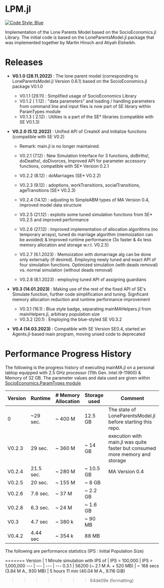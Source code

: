 # LPM.jl

[![Code Style: Blue](https://img.shields.io/badge/code%20style-blue-4495d1.svg)](https://github.com/invenia/BlueStyle)

Implementation of the Lone Parents Model based on the SocioEconomics.jl Library. The initial code is based on the LoneParentsModel.jl package that was implemented together by Martin Hinsch and Atiyah Elsheikh.  

Releases
========

- **V0.1.0 (28.11.2022)** : The lone parent model (corresponding to LoneParentsModel.jl Version 0.6.1) based on the SocioEconomics.jl package V0.1.0 

   - V0.1.1 (29.11)  : Simplified usage of SocioEconomics Library 
   - V0.1.2 ( 1.12)  : "data parameters" and loading / handling parameters from command line and input files is now part of SE library within ParamTypes module
   - V0.1.3 ( 2.12)  : Utilties is a part of the SE* libraries (compatible with SE V0.1.3)  
   
- **V0.2.0 (5.12.2022)** : Unified API of CreateX and Initialize functions (compatible with SE V0.2)
   - Remark: main.jl is no longer maintained.  

   - V0.2.1 (7.12)   : New Simulation Interface for 3 functions, doBirths!, doDeaths!, doDivorces, Improved API for parameter accessory functions, compatible with SE* Version 0.2.1
   - V0.2.2 (8.12)   : doMarriages (SE* V0.2.2)
   - V0.2.3 (9.12)   : adoptions, workTransitions, socialTransitions, ageTransitions (SE* V0.2.3)  
   - V0.2.4 (14.12)  : adjusting to SimpleABM types of MA Version 0.4, improved model data structure 
   - V0.2.5 (21.12)  : exploits some tuned simulation functions from SE* V0.2.5 and improved performance  
   - V0.2.6 (27.12)  : Improved implementation of allocation algorithms (no temporary arrays), tuned do marriage algorithm (memoization can be avoided) & Improved runtime performance (3x faster & 4x less memory allocation and storage w.r.t. V0.2.5) 
   - V0.2.7 (6.1.2023) :  Memoization with domarriage alg can be done only externally (if desired). Employing newly tuned and exact API of four simulation functions. Optimized simulation (with deads removal) vs. normal simulation (without deads removal) 
   - V0.2.8 (8.1.2023) :  employing tuned API of assigning guardians 
- **V0.3 (14.01.2023)** : Making use of the rest of the fixed API of SE's Simulate function, further code simplification and tuning. Signficant memory allocation reduction and runtime performance improvement  
   - V0.3.1 (16.1) : Blue style badge, separating mainMAHelpers.jl from mainHelpers.jl, arbitrary population size
   - V0.3.2 (20.1) : Employing the blue-styled SE V0.3.2 
- **V0.4 (14.03.2023)** : Compatible with SE Version SE0.4, started an Agents.jl-based main program, moving unsed code to deprecated 

Performance Progress History 
============================

The following is the progress history of executing mainMA.jl on a personal labtop equipped with 2.5 GHz processor (11th Gen. Intel i9-11900) & Memory of 32 GB. The parameter values and data used are given within [SocioEconomics.ParamTypes module](https://github.com/MRC-CSO-SPHSU/SocioEconomics.jl/tree/V0.3.1/src/socioeconomics/paramtypes)

Version   |   Runtime  |  # Memory Allocation | Storage used | Comment 
--- | --- | --- | --- | ---
0  | ~29 sec. | ~ 400 M | 12.5 GB | The state of LoneParentsModel.jl before starting this repo.  
V0.2.3 | 29 sec. | ~ 360 M | ~ 14 GB | execution with main.jl was quite faster but consumed more memory and storage 
V0.2.4 | 21.5 sec. | ~ 280 M | ~ 10.5 GB | MA Version 0.4
V0.2.5 | 20 sec. | ~ 155 M | ~ 8 GB |  
V0.2.6 | 7.6 sec. | ~ 37 M | ~ 2.2 GB | 
V0.2.8 | 6.3 sec. | ~ 24 M | ~ 1.6 GB |
V0.3 | 4.7 sec | ~ 380 k | ~ 90 MB | 
V0.4.2 | 4.44 sec | ~ 354 k | 88 MB |

The following are performance statistics (IPS : Initial Population Size)

=======
Version | 1 Minute simulation with IPS of | IPS = 100,000 | IPS = 1,000,000
--- | --- | --- | --- 
0.3.1 | 56200 (~ 2.1 M A. + 520 MB) | ~ 168 secs  (3.84 M A., 930 MB) | 5 hours 11 min (40.04 M A., 9.116 GiB)
>>>>>>> 64de09e (formatting)




